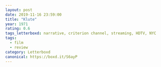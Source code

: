```yaml
---
layout: post 
date: 2019-11-16 23:59:00
title: "Klute"
year: 1971
rating: 0.6
tags_letterboxd: narrative, criterion channel, streaming, HDTV, NYC
tags:
  - film
  - review
category: Letterboxd
canonical: https://boxd.it/S6ayP
---
```

